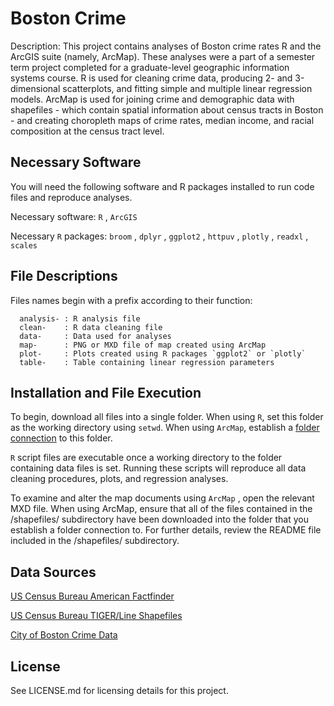 # Boston Crime 
Description: This project contains analyses of Boston crime rates R and the ArcGIS suite (namely, ArcMap). These analyses were a part of a semester term project completed for a graduate-level geographic information systems course. R is used for cleaning crime data, producing 2- and 3-dimensional scatterplots, and fitting simple and multiple linear regression models. ArcMap is used for joining crime and demographic data with shapefiles - which contain spatial information about census tracts in Boston - and creating choropleth maps of crime rates, median income, and racial composition at the census tract level.

## Necessary Software 
You will need the following software and R packages installed to run code files and reproduce analyses.

Necessary software: `R` , `ArcGIS`

Necessary `R` packages: `broom` , `dplyr` , `ggplot2` , `httpuv` , `plotly` , `readxl` , `scales` 

## File Descriptions
Files names begin with a prefix according to their function:

      analysis- : R analysis file
      clean-    : R data cleaning file
      data-     : Data used for analyses
      map-      : PNG or MXD file of map created using ArcMap 
      plot-     : Plots created using R packages `ggplot2` or `plotly`
      table-    : Table containing linear regression parameters
  
## Installation and File Execution
To begin, download all files into a single folder. When using `R`, set this folder as the working directory using `setwd`. When using `ArcMap`, establish a [folder connection](http://desktop.arcgis.com/en/arcmap/10.3/map/working-with-arcmap/using-folder-connections.htm) to this folder. 

`R` script files are executable once a working directory to the folder containing data files is set. Running these scripts will reproduce all data cleaning procedures, plots, and regression analyses. 

To examine and alter the map documents using `ArcMap` , open the relevant MXD file. When using ArcMap, ensure that all of the files contained in the /shapefiles/ subdirectory have been downloaded into the folder that you establish a folder connection to. For further details, review the README file included in the /shapefiles/ subdirectory. 

## Data Sources 
[US Census Bureau American Factfinder](https://factfinder.census.gov/faces/nav/jsf/pages/searchresults.xhtml?refresh=t)

[US Census Bureau TIGER/Line Shapefiles](https://www.census.gov/geo/maps-data/data/tiger-line.html)

[City of Boston Crime Data](https://data.boston.gov/dataset/crime-incident-reports-august-2015-to-date-source-new-system)

## License
See LICENSE.md for licensing details for this project. 

